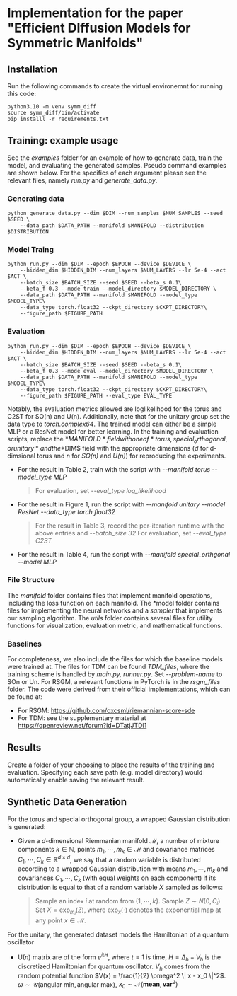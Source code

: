 # Implementation for the paper "Efficient DIffusion Models for Symmetric Manifolds"

## Installation
Run the following commands to create the virtual environemnt for running this code:
```
python3.10 -m venv symm_diff
source symm_diff/bin/activate
pip installl -r requirements.txt
```

## Training: example usage
See the *examples* folder for an example of how to generate data, train the model, and evaluating the generated samples. Pseudo command examples are shown below. For the specifics of each argument please see the relevant files, namely *run.py* and *generate_data.py*.

### Generating data
```
python generate_data.py --dim $DIM --num_samples $NUM_SAMPLES --seed $SEED \
    --data_path $DATA_PATH --manifold $MANIFOLD --distribution $DISTRIBUTION
```

### Model Traing
```
python run.py --dim $DIM --epoch $EPOCH --device $DEVICE \
    --hidden_dim $HIDDEN_DIM --num_layers $NUM_LAYERS --lr 5e-4 --act $ACT \
    --batch_size $BATCH_SIZE --seed $SEED --beta_s 0.1\
    --beta_f 0.3 --mode train --model_directory $MODEL_DIRECTORY \
    --data_path $DATA_PATH --manifold $MANIFOLD --model_type $MODEL_TYPE\
    --data_type torch.float32 --ckpt_directory $CKPT_DIRECTORY\
    --figure_path $FIGURE_PATH
```

### Evaluation
```
python run.py --dim $DIM --epoch $EPOCH --device $DEVICE \
    --hidden_dim $HIDDEN_DIM --num_layers $NUM_LAYERS --lr 5e-4 --act $ACT \
    --batch_size $BATCH_SIZE --seed $SEED --beta_s 0.1\
    --beta_f 0.3 --mode eval --model_directory $MODEL_DIRECTORY \
    --data_path $DATA_PATH --manifold $MANIFOLD --model_type $MODEL_TYPE\
    --data_type torch.float32 --ckpt_directory $CKPT_DIRECTORY\
    --figure_path $FIGURE_PATH --eval_type EVAL_TYPE
```

Notably, the evaluation metrics allowed are loglikelihood for the torus and C2ST for SO(n) and U(n). Additionally, note that for the unitary group set the data type to *torch.complex64*. The trained model can either be a simple MLP or a ResNet model for better learning. In the training and evaluation scripts, replace the *$MANIFOLD* field with one of *torus, special_orthogonal, or unitary* and the *$DIM$ field with the appropriate dimensions (*d* for d-dimsional torus and *n* for *SO(n)* and *U(n)*) for reproducing the experiments. 
* For the result in Table 2, train with the script with *--manifold torus --model_type MLP*
    > For evaluation, set *--eval_type log_likelihood*
* For the result in Figure 1, run the script with *--manifold unitary --model ResNet --data_type torch.float32*
   > For the result in Table 3, record the per-iteration runtime with the above entries and *--batch_size 32*
   > For evaluation, set *--eval_type C2ST*
* For the result in Table 4, run the script with *--manifold special_orthgonal --model MLP*

### File Structure
The *manifold* folder contains files that implement manifold operations, including the loss function on each manifold. The *model folder contains files for implementing the neural networks and a *sampler* that implements our sampling algorithm. The *utils* folder contains several files for utility functions for visualization, evaluation metric, and mathematical functions.

### Baselines
For completeness, we also include the files for which the baseline models were trained at. The files for TDM can be found *TDM_files*, where the training scheme is handled by *main.py, runner.py*. Set *--problem-name* to SOn or Un. For RSGM, a relevant functions in PyTorch is in the *rsgm_files* folder. The code were derived from their official implementations, which can be found at:
* For RSGM: https://github.com/oxcsml/riemannian-score-sde
* For TDM: see the supplementary material at https://openreview.net/forum?id=DTatjJTDl1

## Results
Create a folder of your choosing to place the results of the training and evaluation. Specifying each save path (e.g. model directory) would automatically enable saving the relevant result.

## Synthetic Data Generation
For the torus and special orthogonal group, a wrapped Gaussian distribution is generated:
*  Given a $d$-dimensional Riemmanian manifold $\mathcal{M}$, a number of mixture components $k \in \mathbb{N}$, points $m_1,\cdots, m_k \in \mathcal{M}$ and covariance matrices $C_1,\cdots, C_k \in \mathbb{R}^{d \times d}$, we say that a random variable is distributed according to a wrapped Gaussian distribution with means  $m_1,\cdots, m_k$ and covariances $C_1,\cdots, C_k$ (with equal weights on each component) if its distribution is equal to that of a random variable $X$ sampled as follows:
    > Sample an index $i$ at random from $\{1,\cdots, k\}$.
    > Sample $Z \sim N(0, C_i)$
    > Set $X = \mathrm{exp}_{m_i}(Z)$, where $\mathrm{exp}_{x}(\cdot)$ denotes the exponential map at any point $x \in \mathcal{M}$.

For the unitary, the generated dataset models the Hamiltonian of a quantum oscillator
* $\mathrm{U}(n)$ matrix are of the form $e^{itH}$, where $t = 1$ is time, $H = \Delta_h - V_h$ is the discretized Hamiltonian for quantum oscillator. $V_h$ comes from the random potential function $V(x) = \frac{1}{2} \omega^2 \| x - x_0 \|^2$. $\omega \sim \mathcal{U}(\text{angular min}, \text{angular max})$, $x_0 \sim \mathcal{N}(\textbf{mean}, \textbf{var}^2)$